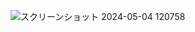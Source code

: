 
![スクリーンショット 2024-05-04 120758](https://github.com/alexmortelsison/Quiz-App-Multiple-Choice/assets/150509106/5341216b-2ec9-4820-949c-f8476068f8d7width="400"height="790")
